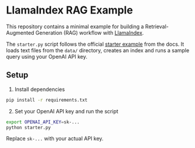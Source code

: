 # LlamaIndex RAG Example

This repository contains a minimal example for building a Retrieval-Augmented Generation (RAG) workflow with [LlamaIndex](https://github.com/run-llama/llama_index).

The `starter.py` script follows the official [starter example](https://docs.llamaindex.ai/en/stable/getting_started/starter_example_local/) from the docs. It loads text files from the `data/` directory, creates an index and runs a sample query using your OpenAI API key.

## Setup

1. Install dependencies

```bash
pip install -r requirements.txt
```

2. Set your OpenAI API key and run the script

```bash
export OPENAI_API_KEY=sk-...
python starter.py
```

Replace `sk-...` with your actual API key.
